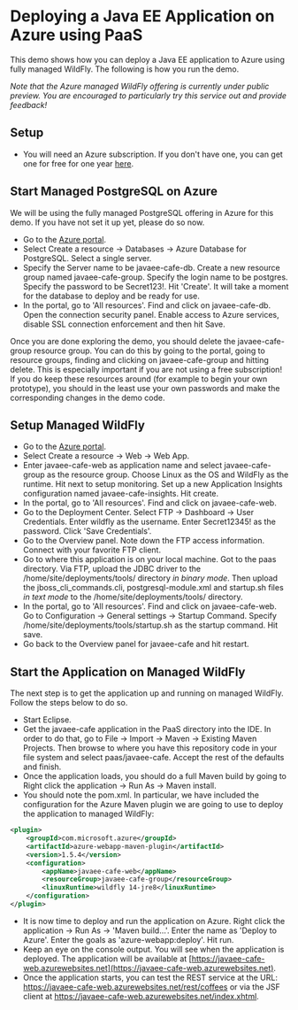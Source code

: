 # Deploying a Java EE Application on Azure using PaaS
This demo shows how you can deploy a Java EE application to Azure using fully managed WildFly. The following is how you run the demo.

*Note that the Azure managed WildFly offering is currently under public preview. You are encouraged to particularly try this service out and provide feedback!*

## Setup
* You will need an Azure subscription. If you don't have one, you can get one for free for one year [here](https://azure.microsoft.com/en-us/free).

## Start Managed PostgreSQL on Azure
We will be using the fully managed PostgreSQL offering in Azure for this demo. If you have not set it up yet, please do so now. 

* Go to the [Azure portal](http://portal.azure.com).
* Select Create a resource -> Databases -> Azure Database for PostgreSQL. Select a single server.
* Specify the Server name to be javaee-cafe-db. Create a new resource group named javaee-cafe-group. Specify the login name to be postgres. Specify the password to be Secret123!. Hit 'Create'. It will take a moment for the database to deploy and be ready for use. 
* In the portal, go to 'All resources'. Find and click on javaee-cafe-db. Open the connection security panel. Enable access to Azure services, disable SSL connection enforcement and then hit Save.

Once you are done exploring the demo, you should delete the javaee-cafe-group resource group. You can do this by going to the portal, going to resource groups, finding and clicking on javaee-cafe-group and hitting delete. This is especially important if you are not using a free subscription! If you do keep these resources around (for example to begin your own prototype), you should in the least use your own passwords and make the corresponding changes in the demo code.

## Setup Managed WildFly
* Go to the [Azure portal](http://portal.azure.com).
* Select Create a resource -> Web -> Web App.
* Enter javaee-cafe-web as application name and select javaee-cafe-group as the resource group. Choose Linux as the OS and WildFly as the runtime. Hit next to setup monitoring. Set up a new Application Insights configuration named javaee-cafe-insights. Hit create.
* In the portal, go to 'All resources'. Find and click on javaee-cafe-web.
* Go to the Deployment Center. Select FTP -> Dashboard -> User Credentials. Enter wildfly as the username. Enter Secret12345! as the password. Click 'Save Credentials'.
* Go to the Overview panel. Note down the FTP access information. Connect with your favorite FTP client.
* Go to where this application is on your local machine. Got to the paas directory. Via FTP, upload the JDBC driver to the /home/site/deployments/tools/ directory *in binary mode*. Then upload the jboss_cli_commands.cli, postgresql-module.xml and startup.sh files *in text mode* to the /home/site/deployments/tools/ directory.
* In the portal, go to 'All resources'. Find and click on javaee-cafe-web. Go to Configuration -> General settings -> Startup Command. Specify /home/site/deployments/tools/startup.sh as the startup command. Hit save.
* Go back to the Overview panel for javaee-cafe and hit restart.

## Start the Application on Managed WildFly
The next step is to get the application up and running on managed WildFly. Follow the steps below to do so.

* Start Eclipse.
* Get the javaee-cafe application in the PaaS directory into the IDE. In order to do that, go to File -> Import -> Maven -> Existing Maven Projects. Then browse to where you have this repository code in your file system and select paas/javaee-cafe. Accept the rest of the defaults and finish.
* Once the application loads, you should do a full Maven build by going to Right click the application -> Run As -> Maven install.
* You should note the pom.xml. In particular, we have included the configuration for the Azure Maven plugin we are going to use to deploy the application to managed WildFly:

```xml
<plugin>
    <groupId>com.microsoft.azure</groupId>
    <artifactId>azure-webapp-maven-plugin</artifactId>
    <version>1.5.4</version>
    <configuration>
        <appName>javaee-cafe-web</appName>
        <resourceGroup>javaee-cafe-group</resourceGroup>
        <linuxRuntime>wildfly 14-jre8</linuxRuntime>
    </configuration>
</plugin>
```

* It is now time to deploy and run the application on Azure. Right click the application -> Run As -> 'Maven build...'. Enter the name as 'Deploy to Azure'. Enter the goals as 'azure-webapp:deploy'. Hit run.
* Keep an eye on the console output. You will see when the application is deployed. The application will be available at [https://javaee-cafe-web.azurewebsites.net](https://javaee-cafe-web.azurewebsites.net).
* Once the application starts, you can test the REST service at the URL: https://javaee-cafe-web.azurewebsites.net/rest/coffees or via the JSF client at https://javaee-cafe-web.azurewebsites.net/index.xhtml.
